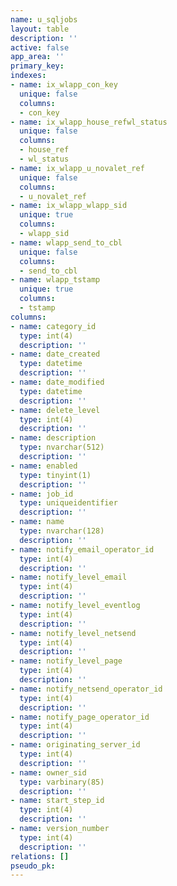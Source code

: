```yaml
---
name: u_sqljobs
layout: table
description: ''
active: false
app_area: ''
primary_key: 
indexes:
- name: ix_wlapp_con_key
  unique: false
  columns:
  - con_key
- name: ix_wlapp_house_refwl_status
  unique: false
  columns:
  - house_ref
  - wl_status
- name: ix_wlapp_u_novalet_ref
  unique: false
  columns:
  - u_novalet_ref
- name: ix_wlapp_wlapp_sid
  unique: true
  columns:
  - wlapp_sid
- name: wlapp_send_to_cbl
  unique: false
  columns:
  - send_to_cbl
- name: wlapp_tstamp
  unique: true
  columns:
  - tstamp
columns:
- name: category_id
  type: int(4)
  description: ''
- name: date_created
  type: datetime
  description: ''
- name: date_modified
  type: datetime
  description: ''
- name: delete_level
  type: int(4)
  description: ''
- name: description
  type: nvarchar(512)
  description: ''
- name: enabled
  type: tinyint(1)
  description: ''
- name: job_id
  type: uniqueidentifier
  description: ''
- name: name
  type: nvarchar(128)
  description: ''
- name: notify_email_operator_id
  type: int(4)
  description: ''
- name: notify_level_email
  type: int(4)
  description: ''
- name: notify_level_eventlog
  type: int(4)
  description: ''
- name: notify_level_netsend
  type: int(4)
  description: ''
- name: notify_level_page
  type: int(4)
  description: ''
- name: notify_netsend_operator_id
  type: int(4)
  description: ''
- name: notify_page_operator_id
  type: int(4)
  description: ''
- name: originating_server_id
  type: int(4)
  description: ''
- name: owner_sid
  type: varbinary(85)
  description: ''
- name: start_step_id
  type: int(4)
  description: ''
- name: version_number
  type: int(4)
  description: ''
relations: []
pseudo_pk: 
---
```


